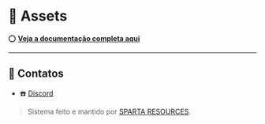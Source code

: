 # 📑 Assets

⭕ [**Veja a documentação completa aqui**](https://github.com/gupcdm-jpg/wiki-assets/wiki/Sistema-de-Assets)

---

## 📲 Contatos

- ☎️ [Discord](https://discord.gg/UbzvC9JEAJ)

> Sistema feito e mantido por [SPARTA RESOURCES](https://discord.gg/UbzvC9JEAJ).
